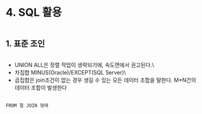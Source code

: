 # 4. SQL 활용

```{figure} https://th.bing.com/th/id/OIP.-KvoMKZ3ekyioo7aFrQgMgHaHH?pid=ImgDet&rs=1
```

## 1. 표준 조인

```{figure} https://dataonair.or.kr/publishing/img/knowledge/SQL_200.jpg
```

- UNION ALL은 정렬 작업이 생략되기에, 속도면에서 권고된다.\
- 차집합 MINUS(Oracle)/EXCEPT(SQL Server)\
- 곱집합은 join조건이 없는 경우 생길 수 있는 모든 데이터 조합을 말한다. M*N건의 데이터 조합이 발생한다

```{figure} https://dataonair.or.kr/publishing/img/knowledge/SQL_201.jpg
```

```{figure} https://img1.daumcdn.net/thumb/R1280x0/?scode=mtistory2&fname=https%3A%2F%2Fblog.kakaocdn.net%2Fdn%2FdDEw7X%2Fbtq9JMk9qhb%2FpPskEIME2lxV3TpOEqLCJk%2Fimg.png
FROM 절 JOIN 형태
```
